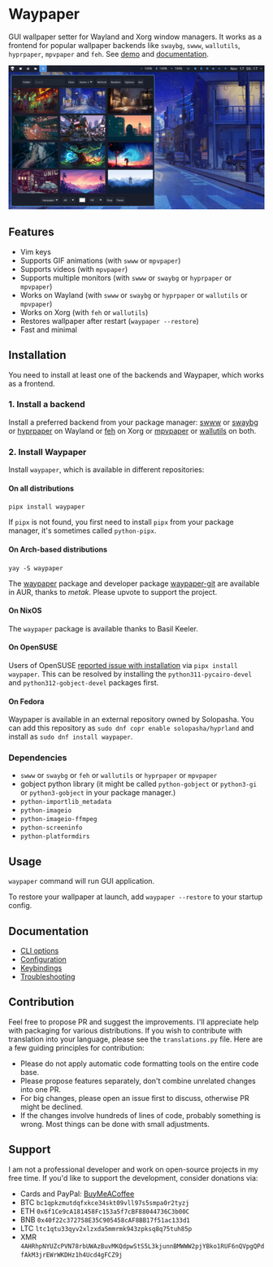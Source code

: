 # Waypaper

GUI wallpaper setter for Wayland and Xorg window managers. It works as a frontend for popular wallpaper backends like `swaybg`, `swww`, `wallutils`, `hyprpaper`, `mpvpaper` and `feh`. See [demo](https://www.youtube.com/watch?v=O9OL7iH_KVY) and [documentation](https://anufrievroman.gitbook.io/waypaper).

![screenshot](screen.jpg)

## Features

- Vim keys
- Supports GIF animations (with `swww` or `mpvpaper`)
- Supports videos (with `mpvpaper`)
- Supports multiple monitors (with `swww` or `swaybg` or `hyprpaper` or `mpvpaper`)
- Works on Wayland (with `swww` or `swaybg` or `hyprpaper` or `wallutils` or `mpvpaper`)
- Works on Xorg (with `feh` or `wallutils`)
- Restores wallpaper after restart (`waypaper --restore`)
- Fast and minimal

## Installation

You need to install at least one of the backends and Waypaper, which works as a frontend.

### 1. Install a backend

Install a preferred backend from your package manager: [swww](https://github.com/Horus645/swww) or [swaybg](https://github.com/swaywm/swaybg) or [hyprpaper](https://github.com/hyprwm/hyprpaper) on Wayland or [feh](https://github.com/derf/feh) on Xorg or [mpvpaper](https://github.com/GhostNaN/mpvpaper) or [wallutils](https://github.com/xyproto/wallutils) on both.

### 2. Install Waypaper

Install `waypaper`, which is available in different repositories:

#### On all distributions

`pipx install waypaper`

If `pipx` is not found, you first need to install `pipx` from your package manager, it's sometimes called `python-pipx`.

#### On Arch-based distributions

`yay -S waypaper`

The [waypaper](https://aur.archlinux.org/packages/waypaper) package and developer package [waypaper-git](https://aur.archlinux.org/packages/waypaper-git) are available in AUR, thanks to *metak*. Please upvote to support the project.

#### On NixOS

The `waypaper` package is available thanks to Basil Keeler.

#### On OpenSUSE

Users of OpenSUSE [reported issue with installation](https://github.com/anufrievroman/waypaper/issues/30) via `pipx install waypaper`. This can be resolved by installing the `python311-pycairo-devel` and `python312-gobject-devel` packages first.

#### On Fedora

Waypaper is available in an external repository owned by Solopasha. You can add this repository as `sudo dnf copr enable solopasha/hyprland` and install as `sudo dnf install waypaper`.

### Dependencies

- `swww` or `swaybg` or `feh` or `wallutils` or `hyprpaper` or `mpvpaper`
- gobject python library (it might be called `python-gobject` or `python3-gi` or `python3-gobject` in your package manager.)
- `python-importlib_metadata`
- `python-imageio`
- `python-imageio-ffmpeg`
- `python-screeninfo`
- `python-platformdirs`

## Usage

`waypaper` command will run GUI application.

To restore your wallpaper at launch, add `waypaper --restore` to your startup config.

## Documentation

- [CLI options](https://anufrievroman.gitbook.io/waypaper/usage)
- [Configuration](https://anufrievroman.gitbook.io/waypaper/configuration)
- [Keybindings](https://anufrievroman.gitbook.io/waypaper/keybindings)
- [Troubleshooting](https://anufrievroman.gitbook.io/waypaper/troubleshooting)

## Contribution

Feel free to propose PR and suggest the improvements. I'll appreciate help with packaging for various distributions. If you wish to contribute with translation into your language, please see the `translations.py` file. Here are a few guiding principles for contribution:

- Please do not apply automatic code formatting tools on the entire code base.
- Please propose features separately, don't combine unrelated changes into one PR.
- For big changes, please open an issue first to discuss, otherwise PR might be declined.
- If the changes involve hundreds of lines of code, probably something is wrong. Most things can be done with small adjustments.

## Support

I am not a professional developer and work on open-source projects in my free time. If you'd like to support the development, consider donations via:

- Cards and PayPal: [BuyMeACoffee](https://www.buymeacoffee.com/angryprofessor)
- BTC `bc1qpkzmutdqfxkce34skt09vll97s5smpa0r2tyzj`
- ETH `0x6f1Ce9cA181458Fc153a5f7cBF88044736C3b00C`
- BNB `0x40f22c372758E35C905458cAF8BB17f51ac133d1`
- LTC `ltc1qtu33qyv2xlzxda5mmrmk943zpksq8q75tuh85p`
- XMR `4AHRhpNYUZcPVN78rbUWAzBuvMKQdpwStS5L3kjunnBMWWW2pjYBko1RUF6nQVpgQPdfAkM3jrEWrWKDHz1h4Ucd4gFCZ9j`
